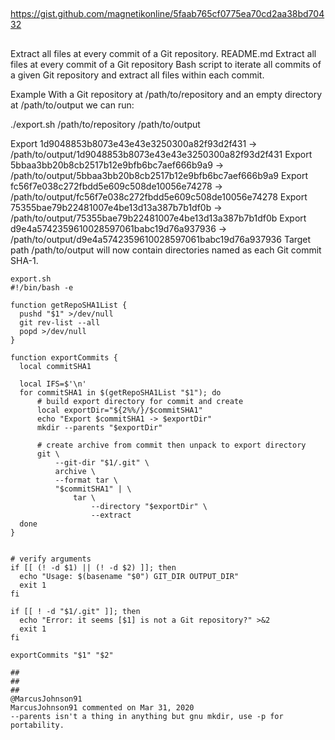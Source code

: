 
##
https://gist.github.com/magnetikonline/5faab765cf0775ea70cd2aa38bd70432
##

Extract all files at every commit of a Git repository.
README.md
Extract all files at every commit of a Git repository
Bash script to iterate all commits of a given Git repository and extract all files within each commit.

Example
With a Git repository at /path/to/repository and an empty directory at /path/to/output we can run:

./export.sh /path/to/repository /path/to/output

Export 1d9048853b8073e43e43e3250300a82f93d2f431 -> /path/to/output/1d9048853b8073e43e43e3250300a82f93d2f431
Export 5bbaa3bb20b8cb2517b12e9bfb6bc7aef666b9a9 -> /path/to/output/5bbaa3bb20b8cb2517b12e9bfb6bc7aef666b9a9
Export fc56f7e038c272fbdd5e609c508de10056e74278 -> /path/to/output/fc56f7e038c272fbdd5e609c508de10056e74278
Export 75355bae79b22481007e4be13d13a387b7b1df0b -> /path/to/output/75355bae79b22481007e4be13d13a387b7b1df0b
Export d9e4a5742359610028597061babc19d76a937936 -> /path/to/output/d9e4a5742359610028597061babc19d76a937936
Target path /path/to/output will now contain directories named as each Git commit SHA-1.


  ```
export.sh
#!/bin/bash -e

function getRepoSHA1List {
	pushd "$1" >/dev/null
	git rev-list --all
	popd >/dev/null
}

function exportCommits {
	local commitSHA1

	local IFS=$'\n'
	for commitSHA1 in $(getRepoSHA1List "$1"); do
		# build export directory for commit and create
		local exportDir="${2%%/}/$commitSHA1"
		echo "Export $commitSHA1 -> $exportDir"
		mkdir --parents "$exportDir"

		# create archive from commit then unpack to export directory
		git \
			--git-dir "$1/.git" \
			archive \
			--format tar \
			"$commitSHA1" | \
				tar \
					--directory "$exportDir" \
					--extract
	done
}


# verify arguments
if [[ (! -d $1) || (! -d $2) ]]; then
	echo "Usage: $(basename "$0") GIT_DIR OUTPUT_DIR"
	exit 1
fi

if [[ ! -d "$1/.git" ]]; then
	echo "Error: it seems [$1] is not a Git repository?" >&2
	exit 1
fi

exportCommits "$1" "$2"

##
##
##
@MarcusJohnson91
MarcusJohnson91 commented on Mar 31, 2020
--parents isn't a thing in anything but gnu mkdir, use -p for portability.
